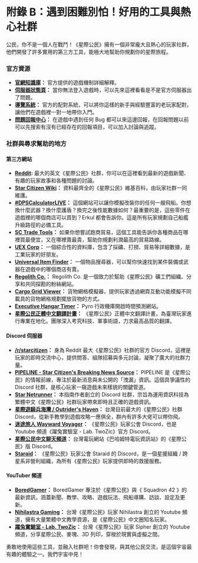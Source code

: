 # 附錄 B：遇到困難別怕！好用的工具與熱心社群

公民，你不是一個人在戰鬥！《星際公民》擁有一個非常龐大且熱心的玩家社群，他們開發了許多實用的第三方工具，能極大地幫助你規劃你的星際旅程。

### 官方資源

- **[官網知識庫](https://support.robertsspaceindustries.com/hc/en-us)：** 官方提供的遊戲機制詳細解釋。
- **[伺服器狀態頁](https://status.robertsspaceindustries.com/)：** 當你無法登入遊戲時，可以先來這裡看看是不是官方伺服器出了問題。
- **[導覽系統](https://robertsspaceindustries.com/spectrum/guide)：** 官方的配對系統，可以將你這樣的新手與經驗豐富的老玩家配對，讓他們在遊戲裡一對一地帶你入門。
- **[問題回報中心](https://issue-council.robertsspaceindustries.com/)：** 在遊戲中遇到任何 Bug 都可以來這邊回報，在回報問題以前可以先搜索有沒有已經存在的回報項目，可以加入討論與追蹤。

### 社群與尋求幫助的地方

#### 第三方網站

- **[Reddit](https://www.reddit.com/r/starcitizen/):** 最大的英文《星際公民》社群，你可以在這裡看到最新的遊戲新聞、有趣的玩家故事和各種問題的討論。
- **[Star Citizen Wiki](https://starcitizen.tools/)：** 資料最齊全的《星際公民》維基百科，由玩家社群一同維護。
- **[#DPSCalculatorLIVE](https://www.erkul.games/)：** 這個網站可以讓你模擬改裝你的任何一艘飛船。你想換什麼武器？換什麼護盾？換完之後性能數據如何？最重要的是，這些零件在遊戲裡的哪個商店可以買到？Erkul 都會告訴你。這是所有玩家規劃自己船艦升級路徑的必備工具。
- **[SC Trade Tools](https://sc-trade.tools/home)：** 如果你想嘗試跑商貿易，這個工具能告訴你各種商品在哪裡買最便宜，又在哪裡賣最貴，幫助你規劃利潤最高的貿易路線。
- **[UEX Corp](https://uexcorp.space/)：** 一個綜合性的資料庫，包含了採礦、打撈、貿易等詳細數據，是工業玩家的好朋友。
- **[Universal Item Finder](https://finder.cstone.space/)：** 一個物品搜尋器，可以幫你快速找到某件裝備或武器在遊戲中的哪個商店有賣。
- **[Regolith Co.](https://regolith.rocks/)：** Regolith Co. 是一個致力於幫助《星際公民》礦工們組織、分享和共同探勘的粉絲網站。
- **[Cargo Grid Viewer](https://sc-cargo.space/)：** 貨物網格模擬器，提供玩家透過網頁互動功能模擬不同載具的貨物網格規劃擺放貨物的方式。
- **[Executive Hangar Timer](https://contestedzonetimers.com/)：** Pyro 行政機庫開啟時間預測網站。
- **[星際公民正體中文翻譯計畫](https://www.notion.so/staraid/1502405be3fe806ea0bacb9b68aeced0)：** 《星際公民》正體中文翻譯計畫，為臺灣玩家進行專業在地化。團隊深入考究科技、軍事術語，力求最高品質的翻譯。

#### Discord 伺服器

- **[/r/starcitizen](https://discord.gg/CjFF43ZmT4)：** 身為 Reddit 最大《星際公民》社群的官方 Discord，這裡是玩家的即時交流中心，提供問答、組隊招募與多元討論，凝聚了廣大的社群力量。
- **[PIPELINE - Star Citizen's Breaking News Source](https://discord.gg/yK7bNkExyj)：** PIPELINE 是《星際公民》的情報前線，專注於最新消息與未公開的「洩漏」資訊。這個具爭議性的 Discord 社群，是核心玩家一窺遊戲未來樣貌的關鍵管道。
- **[Star Netrunner](https://discord.gg/2H8X3dq83n)：** 本指南作者創立的 Discord 社群，宗旨為運用資訊科技為繁體中文《星際公民》社群玩家帶來即時且正確的遊戲資訊。
- **[星際遊騎兵海灣 / Outrider's Haven](https://discord.gg/ZDMHJ2jXdd)：** 台灣目前最大的《星際公民》社群 Discord，從新手教學到遊戲攻略一應俱全，群內有許多大佬可以帶你飛。
- **[迷途旅人 Wayward Voyager](https://discord.gg/nTDamKVKB4)：** 《星際公民》玩家公會 Discord，也是 Youtube 頻道《躍兔實驗室 - Lab. TwoZic》官方 Discord。
- **[星際公民中文聊天頻道](https://discord.gg/KUPHXV22QB)：** 台灣電玩網站《巴哈姆特電玩資訊站》的《星際公民》版 Discord。
- **[Staraid](https://discord.gg/53Ex3tgQkM)：** 《星際公民》玩家公會 Staraid 的 Discord，是一個星援組織 / 跨星系非營利組織，為所有《星際公民》玩家提供即時的救援服務。

#### YouTuber 頻道

- **[BoredGamer](https://www.youtube.com/@BoredGamerUK)：** BoredGamer 專注於《星際公民》與《 Squadron 42 》的最新資訊，涵蓋新聞、教學、攻略、遊戲玩法、飛船導購、訪談、設定及更新。
- **[Nihilastra Gaming](https://www.youtube.com/@Nihilastra)：** 台灣《星際公民》玩家 Nihilastra 創立的 Youtube 頻道，擁有大量繁體中文教學資源，是《星際公民》中文圈知名玩家。
- **[躍兔實驗室 - Lab. TwoZic](https://www.youtube.com/@Lab.TwoZic)：** 台灣《星際公民》玩家 Sipher 創立的 Youtube 頻道，分享星際公民、麥塊、3D 列印，穿梭於現實與虛擬之間。

勇敢地使用這些工具，並融入社群吧！你會發現，與其他公民交流，是這個宇宙最有趣的體驗之一。我們宇宙中見！
